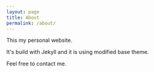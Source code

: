 ```yaml
---
layout: page
title: About
permalink: /about/
---
```


This my personal website.

It's build with Jekyll and it is using modified base theme.

Feel free to contact me.
